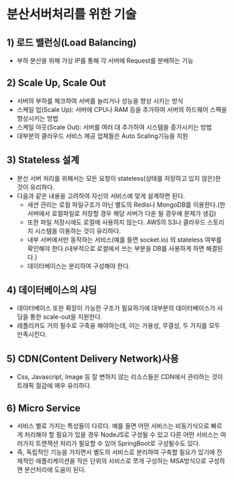 # 분산서버처리를 위한 기술

## 1) 로드 밸런싱(Load Balancing)
- 부하 분산을 위해 가상 IP를 통해 각 서버에 Request를 분배하는 기능

## 2) Scale Up, Scale Out
- 서버의 부하를 체크하여 서버를 늘리거나 성능을 향상 시키는 방식
- 스케일 업(Scale Up): 서버에 CPU나 RAM 등을 추가하여 서버의 하드웨어 스펙을 향상시키는 방법
- 스케일 아웃(Scale Out): 서버를 여러 대 추가하여 시스템을 증가시키는 방법
- 대부분의 클라우드 서비스 제공 업체들은 Auto Scaling기능을 지원

## 3) Stateless 설계
- 분산 서버 처리를 위해서는 모든 요청이 stateless(상태를 저장하고 있지 않은)한 것이 유리하다.
- 다음과 같은 내용을 고려하여 자신의 서비스에 맞게 설계하면 된다.
    - 세션 관리는 로컬 파일구조가 아닌 별도의 Redis나 MongoDB를 이용한다.(한 서버에서 로컬파일로 저장할 경우 해당 서버가 다운 될 경우에 문제가 생김)
    - 또한 파일 저장시에도 로컬에 사용하지 않는다. AWS의 S3나 클라우드 스토리지 시스템을 이용하는 것이 유리하다.
    -  내부 서버에서만 동작하는 서비스(예를 들면 socket.io) 의 stateless 여부를 확인해야 한다.(내부적으로 로컬에서 쓰는 부분을 DB를 사용하게 하면 해결된다.)
    - 데이터베이스는 분리하여 구성해야 한다.

## 4) 데이터베이스의 샤딩
- 데이터베이스 또한 확장이 가능한 구조가 필요하기에 대부분의 데이터베이스가 샤딩을 통한 scale-out을 지원한다.
- 레플리카도 거의 필수로 구축을 해야하는데, 이는 가용성, 무결성, 두 가지를 모두 만족시킨다.

## 5) CDN(Content Delivery Network)사용
- Css, Javascript, Image 등 잘 변하지 않는 리소스들은 CDN에서 관리하는 것이 트래픽 절감에 매우 유리하다.

## 6) Micro Service
- 서비스 별로 가지는 특성들이 다르다. 예를 들면 어떤 서비스는 비동기식으로 빠르게 처리해야 할 필요가 있을 경우 NodeJS로 구성될 수 있고 다른 어떤 서비스는 여러가지 트랜잭션 처리가 필요할 수 있어 SpringBoot로 구성될수도 있다.
- 즉, 독립적인 기능을 가지면서 별도의 서비스로 분리하여 구축할 필요가 있기에 전체적인 애플리케이션을 작은 단위의 서비스로 쪼개 구성하는 MSA방식으로 구성하면 분산처리에 도움이 된다.